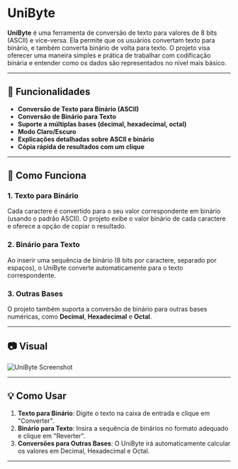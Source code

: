 # UniByte

**UniByte** é uma ferramenta de conversão de texto para valores de 8 bits (ASCII) e vice-versa. Ela permite que os usuários convertam texto para binário, e também converta binário de volta para texto. O projeto visa oferecer uma maneira simples e prática de trabalhar com codificação binária e entender como os dados são representados no nível mais básico.

---

## 🚀 Funcionalidades

- **Conversão de Texto para Binário (ASCII)**  
- **Conversão de Binário para Texto**
- **Suporte a múltiplas bases (decimal, hexadecimal, octal)**
- **Modo Claro/Escuro**
- **Explicações detalhadas sobre ASCII e binário**
- **Cópia rápida de resultados com um clique**

---

## 📑 Como Funciona

### 1. **Texto para Binário**

Cada caractere é convertido para o seu valor correspondente em binário (usando o padrão ASCII). O projeto exibe o valor binário de cada caractere e oferece a opção de copiar o resultado.

### 2. **Binário para Texto**

Ao inserir uma sequência de binário (8 bits por caractere, separado por espaços), o UniByte converte automaticamente para o texto correspondente.

### 3. **Outras Bases**

O projeto também suporta a conversão de binário para outras bases numéricas, como **Decimal**, **Hexadecimal** e **Octal**.

---

## 📷 Visual

![UniByte Screenshot](https://via.placeholder.com/800x400.png)

---

## 💡 Como Usar

1. **Texto para Binário**: Digite o texto na caixa de entrada e clique em "Converter".
2. **Binário para Texto**: Insira a sequência de binários no formato adequado e clique em "Reverter".
3. **Conversões para Outras Bases**: O UniByte irá automaticamente calcular os valores em Decimal, Hexadecimal e Octal.

---
